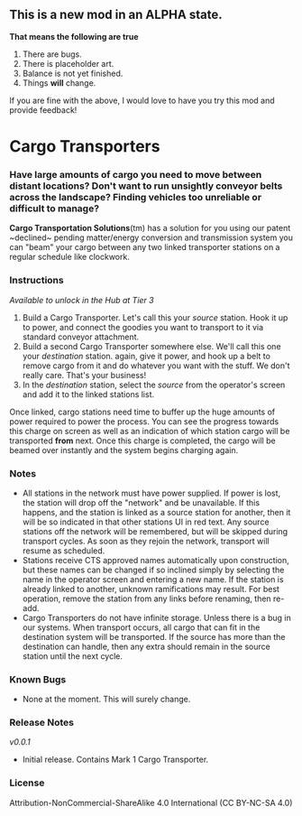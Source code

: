 ## This is a new mod in an ALPHA state.  
**That means the following are true**
1. There are bugs.  
2. There is placeholder art.
3. Balance is not yet finished.
4. Things **will** change.

If you are fine with the above, I would love to have you try this mod and provide feedback!

# Cargo Transporters
### Have large amounts of cargo you need to move between distant locations? Don't want to run unsightly conveyor belts across the landscape? Finding vehicles too unreliable or difficult to manage?
**Cargo Transportation Solutions**(tm) has a solution for you using our patent ~declined~ pending matter/energy conversion and transmission system you can "beam" your cargo between any two linked transporter stations on a regular schedule like clockwork.

### Instructions
*Available to unlock in the Hub at Tier 3*
1. Build a Cargo Transporter. Let's call this your *source* station. Hook it up to power, and connect the goodies you want to transport to it via standard conveyor attachment.
2. Build a second Cargo Transporter somewhere else.  We'll call this one your *destination* station.  again, give it power, and hook up a belt to remove cargo from it and do whatever you want with the stuff.  We don't really care. That's your business!
3. In the *destination* station, select the *source* from the operator's screen and add it to the linked stations list.

Once linked, cargo stations need time to buffer up the huge amounts of power required to power the process.  You can see the progress towards this charge on screen as well as an indication of which station cargo will be transported **from** next.  Once this charge is completed, the cargo will be beamed over instantly and the system begins charging again.

### Notes
* All stations in the network must have power supplied.  If power is lost, the station will drop off the "network" and be unavailable.  If this happens, and the station is linked as a source station for another, then it will be so indicated in that other stations UI in red text.  Any source stations off the network will be remembered, but will be skipped during transport cycles.  As soon as they rejoin the network, transport will resume as scheduled.
* Stations receive CTS approved names automatically upon construction, but these names can be changed if so inclined simply by selecting the name in the operator screen and entering a new name. If the station is already linked to another, unknown ramifications may result.  For best operation, remove the station from any links before renaming, then re-add.
* Cargo Transporters do not have infinite storage.  Unless there is a bug in our systems.  When transport occurs, all cargo that can fit in the destination system will be transported.  If the source has more than the destination can handle, then any extra should remain in the source station until the next cycle.

### Known Bugs
* None at the moment.  This will surely change.

### Release Notes
*v0.0.1*
* Initial release.  Contains Mark 1 Cargo Transporter.

### License
Attribution-NonCommercial-ShareAlike 4.0 International (CC BY-NC-SA 4.0)
